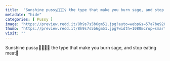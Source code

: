 ```yaml
---
title:  "Sunshine pussy💓🧘🏾‍♀️ the type that make you burn sage, and stop eating meat🥰"
metadate: "hide"
categories: [ Pussy ]
image: "https://preview.redd.it/8h9s7s5b6gm51.jpg?auto=webp&s=57a7be920e43870fdd98b23419f66a5232dafc68"
thumb: "https://preview.redd.it/8h9s7s5b6gm51.jpg?width=1080&crop=smart&auto=webp&s=30392c1f0512a02cf41950993c0eba95127ad64f"
visit: ""
---
```

Sunshine pussy💓🧘🏾‍♀️ the type that make you burn sage, and stop eating meat🥰
